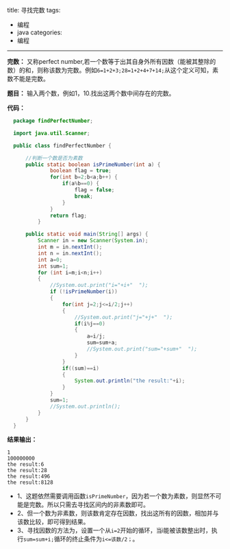 title: 寻找完数
tags:
- 编程
- java
categories:
- 编程
---

**完数：** 又称perfect number,若一个数等于出其自身外所有因数（能被其整除的数）的和，则称该数为完数。例如`6=1+2+3;28=1+2+4+7+14;`从这个定义可知，素数不能是完数。

**题目：** 输入两个数，例如1，10.找出这两个数中间存在的完数。

**代码：**
```java
  package findPerfectNumber;

  import java.util.Scanner;

  public class findPerfectNumber {

      //判断一个数是否为素数
      public static boolean isPrimeNumber(int a) {
              boolean flag = true;
              for(int b=2;b<a;b++) {
                  if(a%b==0) {
                      flag = false;
                      break;
                  }
              }
              return flag;
          }

      public static void main(String[] args) {
          Scanner in = new Scanner(System.in);
          int m = in.nextInt();
          int n = in.nextInt();
          int a=0;
          int sum=1;
          for (int i=m;i<n;i++)
          {
              //System.out.print("i="+i+"  ");
              if (!isPrimeNumber(i))
              {
                  for(int j=2;j<=i/2;j++)
                  {
                      //System.out.print("j="+j+"  ");
                      if(i%j==0)
                      {
                          a=i/j;
                          sum=sum+a;
                          //System.out.print("sum="+sum+"  ");
                      }
                  }
                  if((sum)==i)
                  {
                      System.out.println("the result:"+i);
                  }    
              }
              sum=1;
              //System.out.println();
          }
      }
  }
```

**结果输出：**

    1
    100000000
    the result:6
    the result:28
    the result:496
    the result:8128

- 1、这题依然需要调用函数`isPrimeNumber`，因为若一个数为素数，则显然不可能是完数。所以只需去寻找区间内的非素数即可。
- 2、但一个数为非素数，则该数肯定存在因数，找出这所有的因数，相加并与该数比较，即可得到结果。
- 3、寻找因数的方法为，设置一个从`i=2`开始的循环，当i能被该数整出时，执行`sum=sum+i;`循环的终止条件为`i<=该数/2；`。
